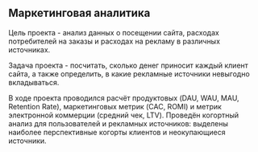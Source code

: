 ## Маркетинговая аналитика

Цель проекта - анализ данных о посещении сайта, расходах потребителей на заказы и расходах на рекламу в различных источниках.

Задача проекта - посчитать, сколько денег приносит каждый клиент сайта, а также определить, в какие рекламные источники невыгодно вкладываться.

В ходе проекта проводился расчёт продуктовых (DAU, WAU, MAU, Retention Rate), маркетинговых метрик (CAC, ROMI) и метрик электронной коммерции (средний чек, LTV). Проведён когортный анализ для пользователей и рекламных источников: выделены наиболее перспективные когорты клиентов и неокупающиеся источники.
